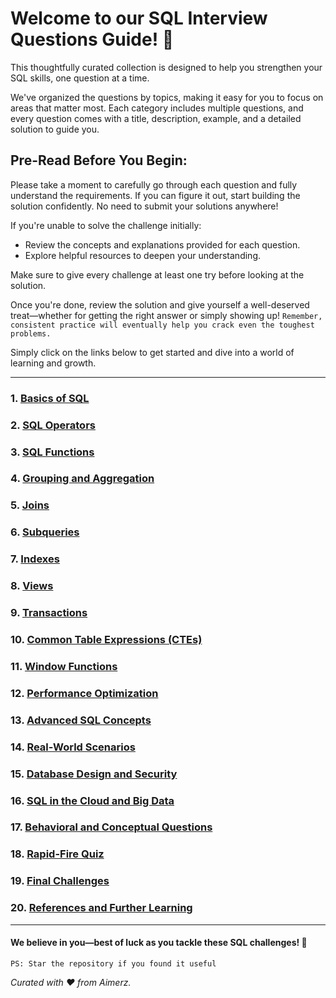 # Welcome to our SQL Interview Questions Guide! 🎉

This thoughtfully curated collection is designed to help you strengthen your SQL skills, one question at a time.

We've organized the questions by topics, making it easy for you to focus on areas that matter most. Each category includes multiple questions, and every question comes with a title, description, example, and a detailed solution to guide you.

## Pre-Read Before You Begin:
Please take a moment to carefully go through each question and fully understand the requirements. If you can figure it out, start building the solution confidently. No need to submit your solutions anywhere!

If you're unable to solve the challenge initially:

- Review the concepts and explanations provided for each question.
- Explore helpful resources to deepen your understanding.

Make sure to give every challenge at least one try before looking at the solution.

Once you're done, review the solution and give yourself a well-deserved treat—whether for getting the right answer or simply showing up! `Remember, consistent practice will eventually help you crack even the toughest problems.`

Simply click on the links below to get started and dive into a world of learning and growth.

---

### 1. [Basics of SQL](./basics-of-sql.md)
### 2. [SQL Operators](./sql-operators.md)
### 3. [SQL Functions](./sql-functions.md)
### 4. [Grouping and Aggregation](./grouping-and-aggregation.md)
### 5. [Joins](./joins.md)
### 6. [Subqueries](./subqueries.md)
### 7. [Indexes](./indexes.md)
### 8. [Views](./views.md)
### 9. [Transactions](./transactions.md)
### 10. [Common Table Expressions (CTEs)](./cte.md)
### 11. [Window Functions](./window-functions.md)
### 12. [Performance Optimization](./performance-optimization.md)
### 13. [Advanced SQL Concepts](./advanced-sql-concepts.md)
### 14. [Real-World Scenarios](./real-world-scenarios.md)
### 15. [Database Design and Security](./database-design-and-security.md)
### 16. [SQL in the Cloud and Big Data](./sql-in-cloud-and-bigdata.md)
### 17. [Behavioral and Conceptual Questions](./behavioral-and-conceptual-questions.md)
### 18. [Rapid-Fire Quiz](./rapid-fire-quiz.md)
### 19. [Final Challenges](./final-challenges.md)
### 20. [References and Further Learning](./references.md)

---

#### We believe in you—best of luck as you tackle these SQL challenges! 🌟

`PS: Star the repository if you found it useful`

_Curated with ❤️ from Aimerz._

